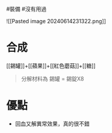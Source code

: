 #裝備 #沒有用過 

![[Pasted image 20240614231322.png]]
# 合成
[[錫罐]]+[[蘋果]]+[[紅色蘑菇]]+[[糖]]
> 分解材料為
	錫罐 = 錫錠X8
# 優點
- 回血又解異常效果，真的很不錯